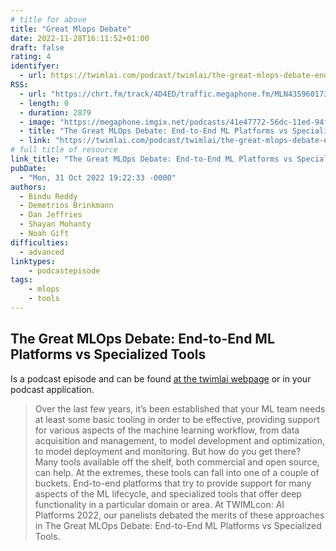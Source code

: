 ```yaml
---
# title for above
title: "Great Mlops Debate"
date: 2022-11-28T16:11:52+01:00
draft: false
rating: 4
identifyer:
  - url: https://twimlai.com/podcast/twimlai/the-great-mlops-debate-end-to-end-ml-platforms-vs-specialized-tools/
RSS:
  - url: "https://chrt.fm/track/4D4ED/traffic.megaphone.fm/MLN4359601730.mp3?updated=1667243800"
  - length: 0
  - duration: 2879
  - image: "https://megaphone.imgix.net/podcasts/41e47772-56dc-11ed-94f1-b3cc9ec67e39/image/3e782c.jpg?ixlib=rails-2.1.2&max-w=3000&max-h=3000&fit=crop&auto=format,compress"
  - title: "The Great MLOps Debate: End-to-End ML Platforms vs Specialized Tools"
  - link: "https://twimlai.com/podcast/twimlai/the-great-mlops-debate-end-to-end-ml-platforms-vs-specialized-tools/"
# full title of resource
link_title: "The Great MLOps Debate: End-to-End ML Platforms vs Specialized Tools"
pubDate:
  - "Mon, 31 Oct 2022 19:22:33 -0000"
authors:
  - Bindu Reddy
  - Demetrios Brinkmann
  - Dan Jeffries
  - Shayan Mohanty
  - Noah Gift
difficulties:
  - advanced
linktypes:
    - podcastepisode
tags:
    - mlops
    - tools
---
```


## The Great MLOps Debate: End-to-End ML Platforms vs Specialized Tools
Is a podcast episode and can be found [at the twimlai webpage](https://twimlai.com/podcast/twimlai/the-great-mlops-debate-end-to-end-ml-platforms-vs-specialized-tools/) or in your podcast application.


> Over the last few years, it’s been established that your ML team needs at least some basic tooling in order to be effective, providing support for various aspects of the machine learning workflow, from data acquisition and management, to model development and optimization, to model deployment and monitoring. But how do you get there? Many tools available off the shelf, both commercial and open source, can help. At the extremes, these tools can fall into one of a couple of buckets. End-to-end platforms that try to provide support for many aspects of the ML lifecycle, and specialized tools that offer deep functionality in a particular domain or area. At TWIMLcon: AI Platforms 2022, our panelists debated the merits of these approaches in The Great MLOps Debate: End-to-End ML Platforms vs Specialized Tools.
